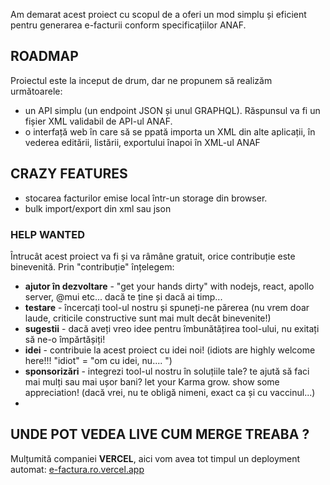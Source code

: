Am demarat acest proiect cu scopul de a oferi un mod simplu și eficient pentru generarea e-facturii conform specificațiilor
ANAF.

## ROADMAP
Proiectul este la inceput de drum, dar ne propunem să realizăm următoarele:
+ un API simplu (un endpoint JSON și unul GRAPHQL).  Răspunsul va fi un fișier XML validabil de API-ul ANAF.
+ o interfață web în care să se ppată importa un XML din alte aplicații, în vederea editării, listării, exportului înapoi în XML-ul ANAF


## CRAZY FEATURES
+ stocarea facturilor emise local într-un storage din browser.
+ bulk import/export din xml sau json

### HELP WANTED

Întrucât acest proiect va fi și va râmâne gratuit, orice contribuție este binevenită. Prin "contribuție" înțelegem:
+ __ajutor în dezvoltare__ - "get your hands dirty" with nodejs, react, apollo server, @mui etc... dacă te ține și dacă ai timp...
+ __testare__ - încercați tool-ul nostru și spuneți-ne părerea (nu vrem doar laude, criticile constructive sunt mai mult decât binevenite!)
+ __sugestii__ - dacă aveți vreo idee pentru îmbunătățirea tool-ului, nu exitați să ne-o împărtășiți!
+ __idei__ - contribuie la acest proiect cu idei noi! (idiots are highly welcome here!!! "idiot" = "om cu idei, nu.... ")
+ __sponsorizări__ - integrezi tool-ul nostru în soluțiile tale? te ajută să faci mai mulți sau mai ușor bani? let your Karma grow. show some appreciation! (dacă vrei, nu te obligă nimeni, exact ca și cu vaccinul...) 
+ 
## UNDE POT VEDEA LIVE CUM MERGE TREABA ?

Mulțumită companiei __VERCEL__, aici vom avea tot timpul un deployment automat: 
[e-factura.ro.vercel.app](https://e-factura-ro.vercel.app/)